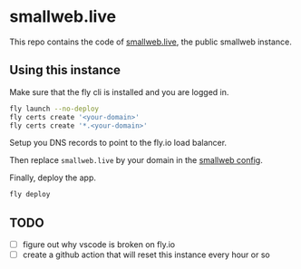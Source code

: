 # smallweb.live

This repo contains the code of [smallweb.live](https://smallweb.live), the public smallweb instance.

## Using this instance

Make sure that the fly cli is installed and you are logged in.

```sh
fly launch --no-deploy
fly certs create '<your-domain>'
fly certs create '*.<your-domain>'
```

Setup you DNS records to point to the fly.io load balancer.

Then replace `smallweb.live` by your domain in the [smallweb config](./smallweb/.smallweb/config.json).

Finally, deploy the app.

```sh
fly deploy
```

## TODO

- [ ] figure out why vscode is broken on fly.io
- [ ] create a github action that will reset this instance every hour or so
